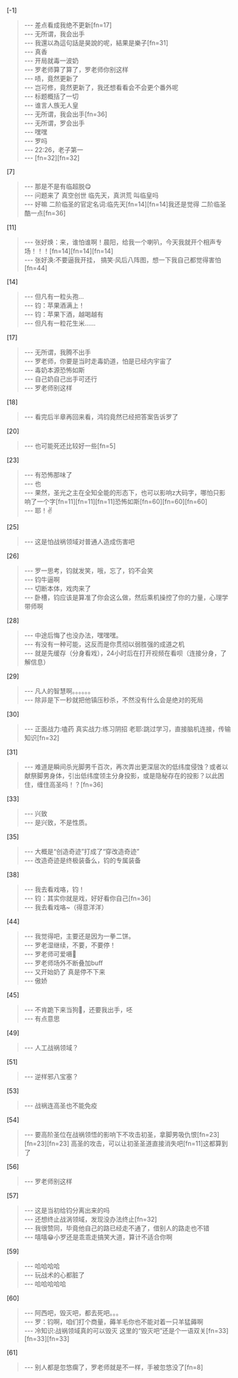 
[-1] 
>--- 差点看成我绝不更新[fn=17]<br>
>--- 无所谓，我会出手<br>
>--- 我還以為這句話是昊說的呢，結果是樂子[fn=31]<br>
>--- 真香<br>
>--- 开局就毒一波奶<br>
>--- 罗老师算了算了，罗老师你别这样<br>
>--- 啧，竟然更新了<br>
>--- 岂可修，竟然更新了，我还想看看会不会更个番外呢<br>
>--- 标题概括了一切<br>
>--- 谁言人族无人皇<br>
>--- 无所谓，我会出手[fn=36]<br>
>--- 无所谓，罗会出手<br>
>--- 嘿嘿<br>
>--- 罗吗<br>
>--- 22:26，老子第一<br>
>--- [fn=32][fn=32]<br>

[7] 
>--- 那是不是有临超脱😋<br>
>--- 问题来了 真空创世 临先天，真洪荒 叫临皇吗<br>
>--- 好嘛  二阶临圣的官定名词:临先天[fn=14][fn=14]我还是觉得 二阶临圣酷一点[fn=36]<br>

[11] 
>--- 张好焕：来，谁怕谁啊！晨阳，给我一个喇叭，今天我就开个相声专场！！！[fn=14][fn=14][fn=14]<br>
>--- 张好涣:不要逼我开挂， 搞笑·风后八阵图，想一下我自己都觉得害怕[fn=44]<br>

[14] 
>--- 但凡有一粒头孢…<br>
>--- 钧：苹果酒满上！<br>
>--- 钧：苹果下酒，越喝越有<br>
>--- 但凡有一粒花生米......<br>

[17] 
>--- 无所谓，我腾不出手<br>
>--- 罗老师，你要是当时走毒奶道，怕是已经内宇宙了<br>
>--- 毒奶本源恐怖如斯<br>
>--- 自己奶自己出手可还行<br>
>--- 罗老师别这样<br>

[18] 
>--- 看完后半章再回来看，鸿钧竟然已经把答案告诉罗了<br>

[20] 
>--- 也可能死还比较好一些[fn=5]<br>

[23] 
>--- 有恐怖那味了<br>
>--- 也<br>
>--- 果然，圣光之主在全知全能的形态下，也可以影响z大码字，哪怕只影响了一个字[fn=11][fn=11][fn=11]恐怖如斯[fn=60][fn=60][fn=60]<br>
>--- 耶！✌<br>

[25] 
>--- 这是怕战祸领域对普通人造成伤害吧<br>

[26] 
>--- 罗一思考，钧就发笑，哦，忘了，钧不会笑<br>
>--- 钧牛逼啊<br>
>--- 切断本体，戏肉来了<br>
>--- 卧槽，钧应该是算准了你会这么做，然后乘机操控了你的力量，心理学带师啊<br>

[28] 
>--- 中途后悔了也没办法，嘿嘿嘿。<br>
>--- 有没有一种可能，这反而是你贯彻以弱胜强的成道之机<br>
>--- 就是先缓存（分身看戏），24小时后在打开视频在看呗（连接分身，了解信息）<br>

[29] 
>--- 凡人的智慧啊。。。。。。<br>
>--- 除非是下一秒就把他镇压秒杀，不然没有什么会是绝对的死局<br>

[30] 
>--- 正面战力:嗑药
真实战力:练习阴招
老耶:跳过学习，直接脑机连接，传输知识[fn=32]<br>

[31] 
>--- 难道是瞬间杀光脚男千百次，再次弄出更深层次的低纬度侵蚀？或者以献祭脚男身体，引出低纬度领主分身投影，或是隐秘存在的投影？以此困住，缠住高圣吗！？[fn=36]<br>

[33] 
>--- 兴致<br>
>--- 是兴致，不是性质。<br>

[35] 
>--- 大概是“创造奇迹”打成了“穿改造奇迹”<br>
>--- 改造奇迹是终极装备么，钧的专属装备<br>

[38] 
>--- 我去看戏咯，钧！<br>
>--- 钧：其实你就是戏，好好看你自己[fn=36]<br>
>--- 我去看戏咯~（得意洋洋）<br>

[44] 
>--- 我觉得吧，主要还是因为一拳二饼。<br>
>--- 罗老湿继续，不要，不要停！<br>
>--- 罗老师可爱嗫🤤<br>
>--- 罗老师场外不断叠加buff<br>
>--- 又开始奶了  真是停不下来<br>
>--- 傲娇<br>

[45] 
>--- 不肯跪下来当狗🐶，还要我出手，呸<br>
>--- 有点意思<br>

[49] 
>--- 人工战祸领域？<br>

[51] 
>--- 逆样邪八宝塞？<br>

[53] 
>--- 战祸连高圣也不能免疫<br>

[54] 
>--- 要高阶圣位在战祸领悟的影响下不攻击初圣，拿脚男吸仇恨[fn=23][fn=23][fn=23] 高圣的攻击，可以让初圣圣道直接消失吧[fn=11]这都算到了<br>

[56] 
>--- 罗老师别这样<br>

[57] 
>--- 这是当初给钧分离出来的吗<br>
>--- 还想终止战涡领域，发现没办法终止[fn=32]<br>
>--- 我很赞同，毕竟他自己的路已经走不通了，借别人的路走也不错<br>
>--- 嘻嘻😁小罗还是乖乖走搞笑大道，算计不适合你啊<br>

[59] 
>--- 哈哈哈哈<br>
>--- 玩战术的心都脏了<br>
>--- 哈哈哈哈哈<br>

[60] 
>--- 阿西吧，毁灭吧，都去死吧。。。<br>
>--- 罗：钧啊，咱们打个商量，薅羊毛你也不能对着一只羊猛薅啊<br>
>--- 冷知识:战祸领域真的可以毁灭    这里的“毁灭吧”还是个一语双关[fn=33][fn=33][fn=33]<br>

[61] 
>--- 别人都是忽悠瘸了，罗老师就是不一样，手被忽悠没了[fn=8]<br>
